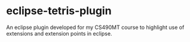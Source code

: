 # eclipse-tetris-plugin
An eclipse plugin developed for my CS490MT course to highlight use of extensions and extension points in eclipse.

